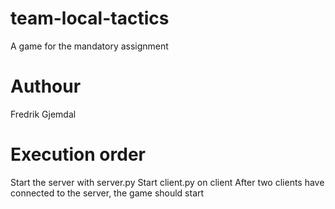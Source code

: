 # team-local-tactics
A game for the mandatory assignment

# Authour
Fredrik Gjemdal

# Execution order
Start the server with server.py
Start client.py on client
After two clients have connected to the server, the game should start